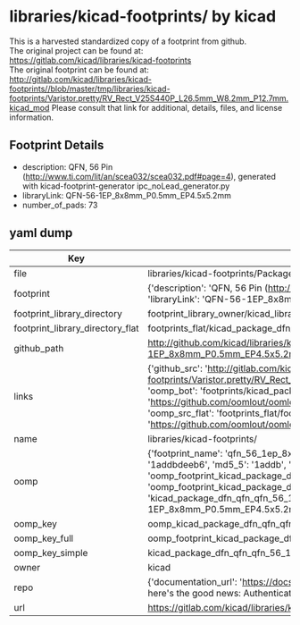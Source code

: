# libraries/kicad-footprints/ by kicad  
This is a harvested standardized copy of a footprint from github.  
The original project can be found at:  
https://gitlab.com/kicad/libraries/kicad-footprints  
The original footprint can be found at:
http://gitlab.com/kicad/libraries/kicad-footprints//blob/master/tmp/libraries/kicad-footprints/Varistor.pretty/RV_Rect_V25S440P_L26.5mm_W8.2mm_P12.7mm.kicad_mod
Please consult that link for additional, details, files, and license information.  
## Footprint Details
* description: QFN, 56 Pin (http://www.ti.com/lit/an/scea032/scea032.pdf#page=4), generated with kicad-footprint-generator ipc_noLead_generator.py  
* libraryLink: QFN-56-1EP_8x8mm_P0.5mm_EP4.5x5.2mm  
* number_of_pads: 73  
## yaml dump  
| Key | Value |  
| --- | --- |  
| file | libraries/kicad-footprints/Package_DFN_QFN.pretty/QFN-56-1EP_8x8mm_P0.5mm_EP4.5x5.2mm.kicad_mod |  
| footprint | {'description': 'QFN, 56 Pin (http://www.ti.com/lit/an/scea032/scea032.pdf#page=4), generated with kicad-footprint-generator ipc_noLead_generator.py', 'libraryLink': 'QFN-56-1EP_8x8mm_P0.5mm_EP4.5x5.2mm', 'number_of_pads': 73} |  
| footprint_library_directory | footprint_library_owner/kicad_libraries/kicad-footprints/ |  
| footprint_library_directory_flat | footprints_flat/kicad_package_dfn_qfn_qfn_56_1ep_8x8mm_p0_5mm_ep4_5x5_2mm/working |  
| github_path | http://github.com/kicad/libraries/kicad-footprints//blob/master/tmp/libraries/kicad-footprints/Package_DFN_QFN.pretty/QFN-56-1EP_8x8mm_P0.5mm_EP4.5x5.2mm.kicad_mod |  
| links | {'github_src': 'http://gitlab.com/kicad/libraries/kicad-footprints//blob/master/tmp/libraries/kicad-footprints/Varistor.pretty/RV_Rect_V25S440P_L26.5mm_W8.2mm_P12.7mm.kicad_mod', 'github_src_repo': 'https://gitlab.com/kicad/libraries/kicad-footprints', 'oomp_bot': 'footprints/kicad_package_dfn_qfn_qfn_56_1ep_8x8mm_p0_5mm_ep4_5x5_2mm/working', 'oomp_bot_github': 'https://github.com/oomlout/oomlout_oomp_footprint_bot/tree/main/footprints/kicad_package_dfn_qfn_qfn_56_1ep_8x8mm_p0_5mm_ep4_5x5_2mm/working', 'oomp_src_flat': 'footprints_flat/footprints_flat/kicad_package_dfn_qfn_qfn_56_1ep_8x8mm_p0_5mm_ep4_5x5_2mm/working', 'oomp_src_flat_github': 'https://github.com/oomlout/oomlout_oomp_footprint_src/tree/main/footprints_flat/kicad_package_dfn_qfn_qfn_56_1ep_8x8mm_p0_5mm_ep4_5x5_2mm/working'} |  
| name | libraries/kicad-footprints/ |  
| oomp | {'footprint_name': 'qfn_56_1ep_8x8mm_p0_5mm_ep4_5x5_2mm', 'library_name': 'package_dfn_qfn', 'md5': '1addbdeeb6047ee1e62f702ea0514bb1', 'md5_10': '1addbdeeb6', 'md5_5': '1addb', 'md5_6': '1addbd', 'oomp_key': 'oomp_kicad_package_dfn_qfn_qfn_56_1ep_8x8mm_p0_5mm_ep4_5x5_2mm', 'oomp_key_extra': 'oomp_footprint_kicad_package_dfn_qfn_qfn_56_1ep_8x8mm_p0_5mm_ep4_5x5_2mm', 'oomp_key_full': 'oomp_footprint_kicad_package_dfn_qfn_qfn_56_1ep_8x8mm_p0_5mm_ep4_5x5_2mm_1addbd', 'oomp_key_simple': 'kicad_package_dfn_qfn_qfn_56_1ep_8x8mm_p0_5mm_ep4_5x5_2mm', 'original_filename': 'libraries/kicad-footprints/Package_DFN_QFN.pretty/QFN-56-1EP_8x8mm_P0.5mm_EP4.5x5.2mm.kicad_mod', 'owner_name': 'kicad'} |  
| oomp_key | oomp_kicad_package_dfn_qfn_qfn_56_1ep_8x8mm_p0_5mm_ep4_5x5_2mm |  
| oomp_key_full | oomp_footprint_kicad_package_dfn_qfn_qfn_56_1ep_8x8mm_p0_5mm_ep4_5x5_2mm |  
| oomp_key_simple | kicad_package_dfn_qfn_qfn_56_1ep_8x8mm_p0_5mm_ep4_5x5_2mm |  
| owner | kicad |  
| repo | {'documentation_url': 'https://docs.github.com/rest/overview/resources-in-the-rest-api#rate-limiting', 'message': "API rate limit exceeded for 84.66.173.59. (But here's the good news: Authenticated requests get a higher rate limit. Check out the documentation for more details.)"} |  
| url | https://gitlab.com/kicad/libraries/kicad-footprints |  


